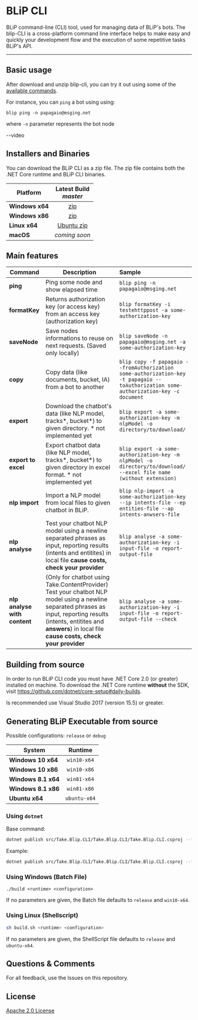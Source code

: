 # BLiP CLI

BLiP command-line (CLI) tool, used for managing data of BLiP's bots. The blip-CLI is a cross-platform command line interface helps to make easy and quickly your development flow and the execution of some repetitive tasks BLiP's API.

---

Basic usage
-----------

After download and unzip blip-cli, you can try it out using some of the [available commands](#main-features).

For instance, you can `ping` a bot using using:

`blip ping -n papagaio@msging.net`

where `-n` parameter represents the bot node

--video

Installers and Binaries
-----------------------

You can download the BLiP CLI as a zip file. The zip file contains both the .NET Core runtime and BLiP CLI binaries.

| Platform | Latest Build <br>*master*<br> |
| -------- | :----------------------------: |
| **Windows x64** | [zip](https://github.com/takenet/blip-CLI/releases/tag/0.2.0) |
| **Windows x86** | [zip](https://github.com/takenet/blip-CLI/releases/tag/0.2.0) |
| **Linux x64** | [Ubuntu zip](https://github.com/takenet/blip-CLI/releases/tag/0.2.0) |
| **macOS** | *coming soon* |


Main features
-------------
| Command | Description | Sample |
| -------- | -------- | :---------------------------- |
| **ping** | Ping some node and show elapsed time | `blip ping -n papagaio@msging.net` |
| **formatKey** | Returns authorization key (or access key) from an access key (authorization key)  | `blip formatKey -i testehttppost -a some-authorization-key` |
| **saveNode** | Save nodes informations to reuse on next requests. (Saved only locally) | `blip saveNode -n papagaio@msging.net -a some-authorization-key` |
| **copy**   | Copy data (like documents, bucket, IA) from a bot to another | `blip copy -f papagaio --fromAuthorization some-authorization-key -t papagaio --toAuthorization some-authorization-key -c document` |
| **export**   | Download the chatbot's data (like NLP model, tracks*, bucket*) to given directory. * not implemented yet | `blip export -a some-authorization-key -m nlpModel -o directory/to/download/` |
| **export to excel** | Export chatbot data (like NLP model, tracks*, bucket*) to given directory in excel format. * not implemented yet | `blip export -a some-authorization-key -m nlpModel -o directory/to/download/ --excel file name (without extension) ` |
| **nlp import** | Import a NLP model from local files to given chatbot in BLiP. | `blip nlp-import -a some-authorization-key --ip intents-file --ep entities-file --ap intents-anwsers-file` |
| **nlp analyse** | Test your chatbot NLP model using a newline separated phrases as input, reporting results (intents and entitites) in local file **cause costs, check your provider** | `blip analyse -a some-authorization-key -i input-file -o report-output-file` |
| **nlp analyse with content** | (Only for chatbot using Take.ContentProvider) Test your chatbot NLP model using a newline separated phrases as input, reporting results (intents, entitites and **answers**) in local file **cause costs, check your provider** | `blip analyse -a some-authorization-key -i input-file -o report-output-file --check` |

Building from source
--------------------

In order to run BLiP CLI code you must have .NET Core 2.0 (or greater) installed on machine. To download the .NET Core runtime **without** the SDK, visit https://github.com/dotnet/core-setup#daily-builds.

Is recommended use Visual Studio 2017 (version 15.5) or greater.

Generating BLiP Executable from source
--------------------

Possible configurations: `release` or `debug`

| System | Runtime |
| -------- | :----------------------------: |
| **Windows 10 x64** | `win10-x64` |
| **Windows 10 x86** | `win10-x86` |
| **Windows 8.1 x64** | `win81-x64` |
| **Windows 8.1 x86** | `win81-x86` |
| **Ubuntu x64** | `ubuntu-x64` |

### Using `dotnet`
Base command:
```sh
dotnet publish src/Take.Blip.CLI/Take.Blip.CLI/Take.Blip.CLI.csproj --framework netcoreapp2.0 --runtime %runtime% --configuration %config%
```

Example:
```sh
dotnet publish src/Take.Blip.CLI/Take.Blip.CLI/Take.Blip.CLI.csproj --framework netcoreapp2.0 --runtime win10-x64 --configuration release
```

### Using Windows (Batch File)
```batch
./build <runtime> <configuration>
```
If no parameters are given, the Batch file defaults to `release` and `win10-x64`.

### Using Linux (Shellscript)
```sh
sh build.sh <runtime> <configuration>
```
If no parameters are given, the ShellScript file defaults to `release` and `ubuntu-x64`.

Questions & Comments
--------------------

For all feedback, use the Issues on this repository.

License
-------
[Apache 2.0 License](https://github.com/takenet/blip-sdk-csharp/blob/master/LICENSE)
